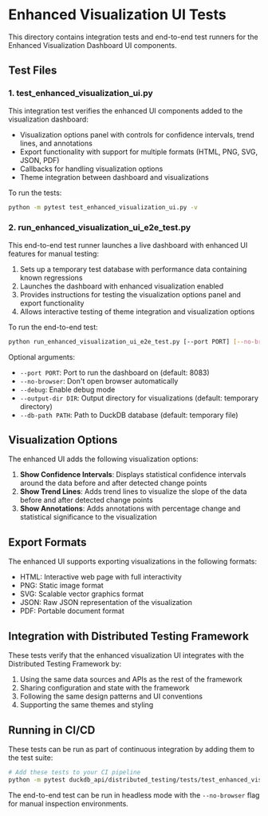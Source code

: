 # Enhanced Visualization UI Tests

This directory contains integration tests and end-to-end test runners for the Enhanced Visualization Dashboard UI components.

## Test Files

### 1. test_enhanced_visualization_ui.py

This integration test verifies the enhanced UI components added to the visualization dashboard:

- Visualization options panel with controls for confidence intervals, trend lines, and annotations
- Export functionality with support for multiple formats (HTML, PNG, SVG, JSON, PDF)
- Callbacks for handling visualization options
- Theme integration between dashboard and visualizations

To run the tests:

```bash
python -m pytest test_enhanced_visualization_ui.py -v
```

### 2. run_enhanced_visualization_ui_e2e_test.py

This end-to-end test runner launches a live dashboard with enhanced UI features for manual testing:

1. Sets up a temporary test database with performance data containing known regressions
2. Launches the dashboard with enhanced visualization enabled
3. Provides instructions for testing the visualization options panel and export functionality
4. Allows interactive testing of theme integration and visualization options

To run the end-to-end test:

```bash
python run_enhanced_visualization_ui_e2e_test.py [--port PORT] [--no-browser] [--debug]
```

Optional arguments:
- `--port PORT`: Port to run the dashboard on (default: 8083)
- `--no-browser`: Don't open browser automatically
- `--debug`: Enable debug mode
- `--output-dir DIR`: Output directory for visualizations (default: temporary directory)
- `--db-path PATH`: Path to DuckDB database (default: temporary file)

## Visualization Options

The enhanced UI adds the following visualization options:

1. **Show Confidence Intervals**: Displays statistical confidence intervals around the data before and after detected change points
2. **Show Trend Lines**: Adds trend lines to visualize the slope of the data before and after detected change points
3. **Show Annotations**: Adds annotations with percentage change and statistical significance to the visualization

## Export Formats

The enhanced UI supports exporting visualizations in the following formats:

- HTML: Interactive web page with full interactivity
- PNG: Static image format
- SVG: Scalable vector graphics format
- JSON: Raw JSON representation of the visualization
- PDF: Portable document format

## Integration with Distributed Testing Framework

These tests verify that the enhanced visualization UI integrates with the Distributed Testing Framework by:

1. Using the same data sources and APIs as the rest of the framework
2. Sharing configuration and state with the framework
3. Following the same design patterns and UI conventions
4. Supporting the same themes and styling

## Running in CI/CD

These tests can be run as part of continuous integration by adding them to the test suite:

```bash
# Add these tests to your CI pipeline
python -m pytest duckdb_api/distributed_testing/tests/test_enhanced_visualization_ui.py
```

The end-to-end test can be run in headless mode with the `--no-browser` flag for manual inspection environments.
